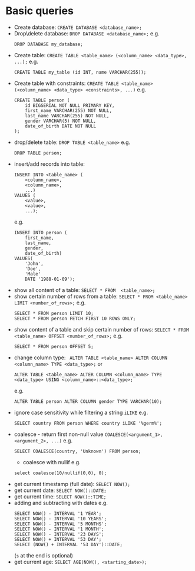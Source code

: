 # Basic queries

- Create database:
  `CREATE DATABASE <database_name>;`
- Drop\delete database:
  `DROP DATABASE <database_name>;` 
  e.g.
    ```
    DROP DATABASE my_database;
    ```
- Create table:
    `CREATE TABLE <table_name> (<column_name> <data_type>, ...);` 
    e.g. 
    ```
    CREATE TABLE my_table (id INT, name VARCHAR(255));
    ```
- Create table with constraints:
    `CREATE TABLE <table_name> (<column_name> <data_type> <constraints>, ...)` 
    e.g. 
    ```
    CREATE TABLE person (
        id BIGSERIAL NOT NULL PRIMARY KEY,
        first_name VARCHAR(255) NOT NULL,
        last_name VARCHAR(255) NOT NULL,
        gender VARCHAR(5) NOT NULL,
        date_of_birth DATE NOT NULL
    );  
    ```
- drop/delete table:
    `DROP TABLE <table_name>` 
    e.g. 
    ```
    DROP TABLE person;
    ```
- insert/add records into table:
    ```
    INSERT INTO <table_name> (
        <column_name>,
        <column_name>,
        ...) 
    VALUES (
        <value>,
        <value>,
        ...);
    ```
    e.g.
    ```
    INSERT INTO person (
        first_name,
        last_name,
        gender,
        date_of_birth)
    VALUES(
        'John',
        'Doe',
        'Male'
        DATE '1988-01-09');
    ```
- show all content of a table:
    `SELECT * FROM  <table_name>;`
- show certain number of rows from a table:
    `SELECT * FROM <table_name> LIMIT <number_of_rows>;`
    e.g.
    ```
    SELECT * FROM person LIMIT 10;
    SELECT * FROM person FETCH FIRST 10 ROWS ONLY;
    ```
- show content of a table and skip certain number of rows:
    `SELECT * FROM <table_name> OFFSET <number_of_rows>;`
    e.g.
    ```
    SELECT * FROM person OFFSET 5;
    ```
- change column type:
    ` ALTER TABLE <table_name> ALTER COLUMN <column_name> TYPE <data_type>;`
    or 
    ```
    ALTER TABLE <table_name> ALTER COLUMN <column_name> TYPE <data_type> USING <column_name>::<data_type>;
    ```
    e.g.
    ```
    ALTER TABLE person ALTER COLUMN gender TYPE VARCHAR(10);
    ```
- ignore case sensitivity while filtering a string
    `iLIKE`
    e.g.
    ```
    SELECT country FROM person WHERE country iLIKE '%germ%';
    ```
- coalesce - return first non-null value
    `COALESCE(<argument_1>, <argument_2>, ...)`
    e.g.
    ```
    SELECT COALESCE(country, 'Unknown') FROM person;
    ```
    - coalesce with nullif e.g.
    ```
    select coalesce(10/nullif(0,0), 0);
    ```
- get current timestamp (full date):
    `SELECT NOW();`
- get current date:
    `SELECT NOW()::DATE;`
- get current time:
    `SELECT NOW()::TIME;`
- adding and subtracting with dates e.g.
    ```
    SELECT NOW() - INTERVAL '1 YEAR';
    SELECT NOW() - INTERVAL '10 YEARS';
    SELECT NOW() - INTERVAL '5 MONTHS';
    SELECT NOW() - INTERVAL '1 MONTH';
    SELECT NOW() - INTERVAL '23 DAYS';
    SELECT NOW() + INTERVAL '53 DAY';
    SELECT (NOW() + INTERVAL '53 DAY')::DATE;
    ```
    (`s` at the end is optional)
- get current age:
    `SELECT AGE(NOW(), <starting_date>);`